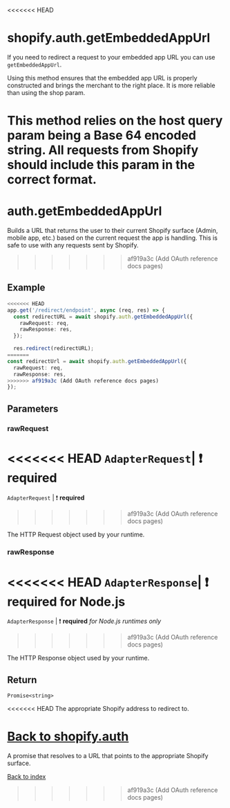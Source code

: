 <<<<<<< HEAD
# shopify.auth.getEmbeddedAppUrl

If you need to redirect a request to your embedded app URL you can use `getEmbeddedAppUrl`.

Using this method ensures that the embedded app URL is properly constructed and brings the merchant to the right place. It is more reliable than using the shop param.

This method relies on the host query param being a Base 64 encoded string. All requests from Shopify should include this param in the correct format.
=======
# auth.getEmbeddedAppUrl

Builds a URL that returns the user to their current Shopify surface (Admin, mobile app, etc.) based on the current request the app is handling.
This is safe to use with any requests sent by Shopify.
>>>>>>> af919a3c (Add OAuth reference docs pages)

## Example

```ts
<<<<<<< HEAD
app.get('/redirect/endpoint', async (req, res) => {
  const redirectURL = await shopify.auth.getEmbeddedAppUrl({
    rawRequest: req,
    rawResponse: res,
  });

  res.redirect(redirectURL);
=======
const redirectUrl = await shopify.auth.getEmbeddedAppUrl({
  rawRequest: req,
  rawResponse: res,
>>>>>>> af919a3c (Add OAuth reference docs pages)
});
```

## Parameters

### rawRequest

<<<<<<< HEAD
`AdapterRequest`| :exclamation: required
=======
`AdapterRequest` | :exclamation: **required**
>>>>>>> af919a3c (Add OAuth reference docs pages)

The HTTP Request object used by your runtime.

### rawResponse

<<<<<<< HEAD
`AdapterResponse`| :exclamation: required for Node.js
=======
`AdapterResponse` | :exclamation: **required** _for Node.js runtimes only_
>>>>>>> af919a3c (Add OAuth reference docs pages)

The HTTP Response object used by your runtime.

## Return

`Promise<string>`

<<<<<<< HEAD
The appropriate Shopify address to redirect to.

[Back to shopify.auth](./README.md)
=======
A promise that resolves to a URL that points to the appropriate Shopify surface.

[Back to index](./README.md)
>>>>>>> af919a3c (Add OAuth reference docs pages)
